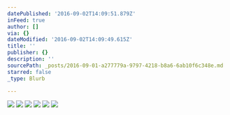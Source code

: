 ```yaml
---
datePublished: '2016-09-02T14:09:51.879Z'
inFeed: true
author: []
via: {}
dateModified: '2016-09-02T14:09:49.615Z'
title: ''
publisher: {}
description: ''
sourcePath: _posts/2016-09-01-a277779a-9797-4218-b8a6-6ab10f6c348e.md
starred: false
_type: Blurb

---
```

![](https://the-grid-user-content.s3-us-west-2.amazonaws.com/03807676-4e8f-4520-972b-526ac8edbc06.jpg)
![](https://the-grid-user-content.s3-us-west-2.amazonaws.com/5bb0a500-f82b-462d-b488-34d9a174f738.jpg)
![](https://the-grid-user-content.s3-us-west-2.amazonaws.com/3193c1f4-6df5-4997-84b5-426d6e366633.jpg)
![](https://the-grid-user-content.s3-us-west-2.amazonaws.com/d794d9f6-dff0-40d4-bcbd-607fb2c1e82b.jpg)
![](https://the-grid-user-content.s3-us-west-2.amazonaws.com/b879cb91-8e73-451e-9379-399f496f4b4d.jpg)
![](https://the-grid-user-content.s3-us-west-2.amazonaws.com/7db2fbd3-989b-420c-8f41-b8801df1f19c.jpg)